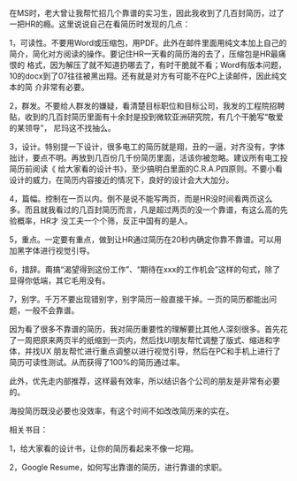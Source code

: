 在MS时，老大曾让我帮忙招几个靠谱的实习生，因此我收到了几百封简历，过了一把HR的瘾。这里说说自己在看简历时发现的几点：

  

1，可读性。不要用Word或压缩包，用PDF。此外在邮件里面用纯文本加上自己的简介，简化对方阅读的操作。要记住HR一天看的简历海的去了，压缩包是HR最痛恨的
格式，因为解压了就不知道扔哪去了，有时干脆就不看；Word有版本问题，10的docx到了07往往被黑出翔。还有就是对方有可能不在PC上读邮件，因此纯文本的简
介非常有必要。

  

2，群发。不要给人群发的嫌疑，看清楚目标职位和目标公司，我发的工程院招聘贴，收到的几百封简历里面有十余封是投到微软亚洲研究院，有几个干脆写“敬爱的某领导”，
尼玛这不找抽么。

  

3，设计。特别提一下设计，很多电工的简历就是翔，丑的一逼，对齐没有，字体拙计，要点不明。再放到几百份几千份简历里面，活该你被忽略。建议所有电工投简历前阅读《
给大家看的设计书》，至少搞明白里面的C.R.A.P四原则。不要小看设计的威力，在简历内容接近的情况下，良好的设计会大大加分。

  

4，篇幅。控制在一页以内。倒不是说不能写两页，而是HR没时间看两页这么多。而且就我看过的几百封简历而言，凡是超过两页的没一个靠谱，有这么高的先验概率，HR才
没工夫一个个筛，反正中国有的是人。

  

5，重点。一定要有重点，做到让HR通过简历在20秒内确定你靠不靠谱。可以用加黑字体进行视觉引导。

  

6，措辞。甭搞“渴望得到这份工作”、“期待在xxx的工作机会”这样的句式，除了显得你低端，其它毛用没有。

  

7，别字。千万不要出现错别字，别字简历一般直接干掉。一页的简历都能出问题，一般不会靠谱。

  

因为看了很多不靠谱的简历，我对简历重要性的理解要比其他人深刻很多。首先花了一周把原来两页半的纸缩到一页内，然后找UI朋友帮忙调整了版式、缩进和字体，并找UX
朋友帮忙进行重点调整以进行视觉引导，然后在PC和手机上进行了简历可读性测试。从而获得了100%的简历通过率。

  

此外，优先走内部推荐，这样最有效率，所以结识各个公司的朋友是非常有必要的。

  

海投简历既没必要也没效率，有这个时间不如改改简历来的实在。

  

相关书目：

1，给大家看的设计书，让你的简历看起来不像一坨翔。

2，Google Resume，如何写出靠谱的简历，进行靠谱的求职。


